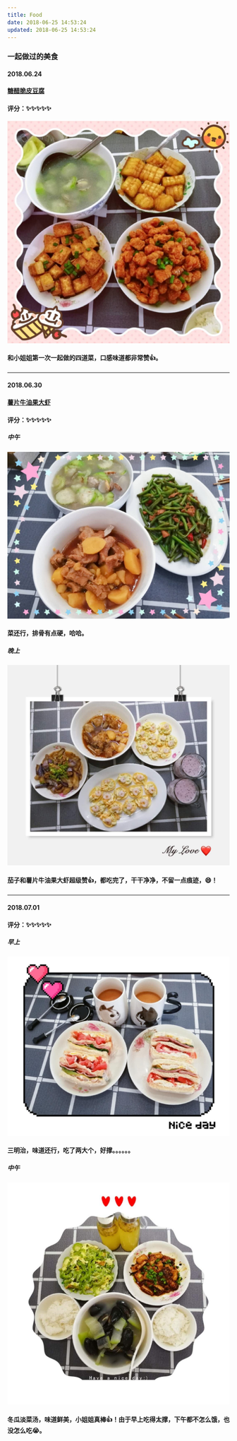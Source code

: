 ```yaml
---
title: Food
date: 2018-06-25 14:53:24
updated: 2018-06-25 14:53:24
---
```


### 一起做过的美食
#### 2018.06.24 
#### [糖醋脆皮豆腐](https://mp.weixin.qq.com/s?__biz=MzA3MDI2MjIzNw==&mid=2650536903&idx=1&sn=cda34b75637856db09eb55ccc61090aa&chksm=8730d775b0475e63a1b1d25dbd5999f312889ea84e9ef4948e056896a68c0317b64904ecad95&mpshare=1&scene=23&srcid=0622mPz0VezbH2gsOa9us6S9%23rd) <br>
#### 评分：✨✨✨✨✨ 
![糖醋脆皮豆腐](./index/糖醋脆皮豆腐.JPG)

#### 和小姐姐第一次一起做的四道菜，口感味道都非常赞👍。
---
#### 2018.06.30
#### [薯片牛油果大虾](http://mp.weixin.qq.com/s?__biz=MzA3MDI2MjIzNw==&mid=2650537107&idx=1&sn=30ed00c76114c08f6533e59fe7f1bd1e&chksm=8730d021b0475937f53c43abfb0e5138a250ab04c7909306452264e3564f3be1110f15f00cba&mpshare=1&scene=23&srcid=0629MrOB9I5X23WoLaJy9MUC#rd)
#### 评分：✨✨✨✨✨ 
##### 中午
![](./index/2018063002.JPG)
#### 菜还行，排骨有点硬，哈哈。
##### 晚上
![](./index/2018063001.JPG)
#### 茄子和薯片牛油果大虾超级赞👍，都吃完了，干干净净，不留一点痕迹，😄！


---
#### 2018.07.01
#### 评分：✨✨✨✨✨ 
##### 早上
![](./index/2018070101.JPG)
#### 三明治，味道还行，吃了两大个，好撑。。。。。。
##### 中午
![](./index/2018070102.JPG)
#### 冬瓜淡菜汤，味道鲜美，小姐姐真棒👍！由于早上吃得太撑，下午都不怎么饿，也没怎么吃😭。